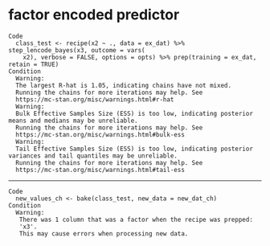 # factor encoded predictor

    Code
      class_test <- recipe(x2 ~ ., data = ex_dat) %>% step_lencode_bayes(x3, outcome = vars(
        x2), verbose = FALSE, options = opts) %>% prep(training = ex_dat, retain = TRUE)
    Condition
      Warning:
      The largest R-hat is 1.05, indicating chains have not mixed.
      Running the chains for more iterations may help. See
      https://mc-stan.org/misc/warnings.html#r-hat
      Warning:
      Bulk Effective Samples Size (ESS) is too low, indicating posterior means and medians may be unreliable.
      Running the chains for more iterations may help. See
      https://mc-stan.org/misc/warnings.html#bulk-ess
      Warning:
      Tail Effective Samples Size (ESS) is too low, indicating posterior variances and tail quantiles may be unreliable.
      Running the chains for more iterations may help. See
      https://mc-stan.org/misc/warnings.html#tail-ess

---

    Code
      new_values_ch <- bake(class_test, new_data = new_dat_ch)
    Condition
      Warning:
       There was 1 column that was a factor when the recipe was prepped:
       'x3'.
       This may cause errors when processing new data.

